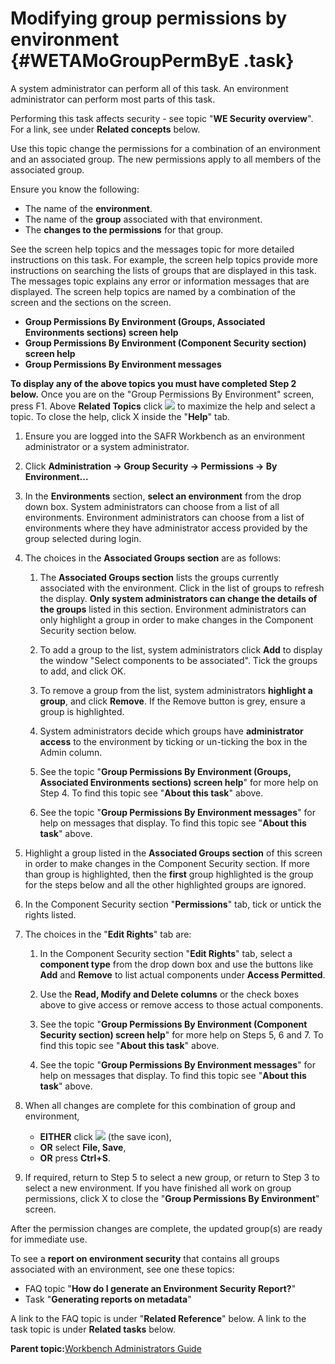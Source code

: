 # Modifying group permissions by environment {#WETAMoGroupPermByE .task}

A system administrator can perform all of this task. An environment administrator can perform most parts of this task.

Performing this task affects security - see topic "**WE Security overview**". For a link, see under **Related concepts** below.

Use this topic change the permissions for a combination of an environment and an associated group. The new permissions apply to all members of the associated group.

Ensure you know the following:

-   The name of the **environment**.
-   The name of the **group** associated with that environment.
-   The **changes to the permissions** for that group.

See the screen help topics and the messages topic for more detailed instructions on this task. For example, the screen help topics provide more instructions on searching the lists of groups that are displayed in this task. The messages topic explains any error or information messages that are displayed. The screen help topics are named by a combination of the screen and the sections on the screen.

-   **Group Permissions By Environment \(Groups, Associated Environments sections\) screen help**
-   **Group Permissions By Environment \(Component Security section\) screen help**
-   **Group Permissions By Environment messages**

**To display any of the above topics you must have completed Step 2 below.** Once you are on the "Group Permissions By Environment" screen, press F1. Above **Related Topics** click ![](images/Icon_Maximize_01.GIF) to maximize the help and select a topic. To close the help, click X inside the "**Help**" tab.

1.  Ensure you are logged into the SAFR Workbench as an environment administrator or a system administrator.

2.  Click **Administration -\> Group Security -\> Permissions -\> By Environment...**

3.  In the **Environments** section, **select an environment** from the drop down box. System administrators can choose from a list of all environments. Environment administrators can choose from a list of environments where they have administrator access provided by the group selected during login.

4.  The choices in the **Associated Groups section** are as follows:

    1.  The **Associated Groups section** lists the groups currently associated with the environment. Click in the list of groups to refresh the display. **Only system administrators can change the details of the groups** listed in this section. Environment administrators can only highlight a group in order to make changes in the Component Security section below.

    2.  To add a group to the list, system administrators click **Add** to display the window "Select components to be associated". Tick the groups to add, and click OK.

    3.  To remove a group from the list, system administrators **highlight a group**, and click **Remove**. If the Remove button is grey, ensure a group is highlighted.

    4.  System administrators decide which groups have **administrator access** to the environment by ticking or un-ticking the box in the Admin column.

    5.  See the topic "**Group Permissions By Environment \(Groups, Associated Environments sections\) screen help**" for more help on Step 4. To find this topic see "**About this task**" above.

    6.  See the topic "**Group Permissions By Environment messages**" for help on messages that display. To find this topic see "**About this task**" above.

5.  Highlight a group listed in the **Associated Groups section** of this screen in order to make changes in the Component Security section. If more than group is highlighted, then the **first** group highlighted is the group for the steps below and all the other highlighted groups are ignored.

6.  In the Component Security section "**Permissions**" tab, tick or untick the rights listed.

7.  The choices in the "**Edit Rights**" tab are:

    1.  In the Component Security section "**Edit Rights**" tab, select a **component type** from the drop down box and use the buttons like **Add** and **Remove** to list actual components under **Access Permitted**.

    2.  Use the **Read, Modify and Delete columns** or the check boxes above to give access or remove access to those actual components.

    3.  See the topic "**Group Permissions By Environment \(Component Security section\) screen help**" for more help on Steps 5, 6 and 7. To find this topic see "**About this task**" above.

    4.  See the topic "**Group Permissions By Environment messages**" for help on messages that display. To find this topic see "**About this task**" above.

8.  When all changes are complete for this combination of group and environment,

    -   **EITHER** click ![](images/Icon_Save_03.GIF) \(the save icon\),
    -   **OR** select **File, Save**,
    -   **OR** press **Ctrl+S**.
9.  If required, return to Step 5 to select a new group, or return to Step 3 to select a new environment. If you have finished all work on group permissions, click X to close the "**Group Permissions By Environment**" screen.


After the permission changes are complete, the updated group\(s\) are ready for immediate use.

To see a **report on environment security** that contains all groups associated with an environment, see one these topics:

-   FAQ topic "**How do I generate an Environment Security Report?**"
-   Task "**Generating reports on metadata**"

A link to the FAQ topic is under "**Related Reference**" below. A link to the task topic is under **Related tasks** below.

**Parent topic:**[Workbench Administrators Guide](../html/AAR582WEAdmin.md)

